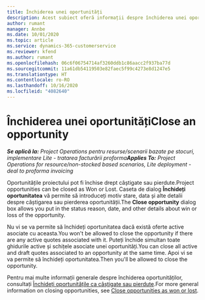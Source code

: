 ```yaml
---
title: Închiderea unei oportunități
description: Acest subiect oferă informații despre închiderea unei oportunități de proiect.
author: rumant
manager: Annbe
ms.date: 10/01/2020
ms.topic: article
ms.service: dynamics-365-customerservice
ms.reviewer: kfend
ms.author: rumant
ms.openlocfilehash: 06c6f06754714af3260ddb1c86aacc2f937ba77d
ms.sourcegitcommit: 11a61db54119503e82faec5f99c4273e8d1247e5
ms.translationtype: HT
ms.contentlocale: ro-RO
ms.lasthandoff: 10/16/2020
ms.locfileid: "4082640"
---
```

# <a name="close-an-opportunity"></a><span data-ttu-id="96556-103">Închiderea unei oportunități</span><span class="sxs-lookup"><span data-stu-id="96556-103">Close an opportunity</span></span>

<span data-ttu-id="96556-104">_**Se aplică la:** Project Operations pentru resurse/scenarii bazate pe stocuri, implementare Lite - tratarea facturării proforma_</span><span class="sxs-lookup"><span data-stu-id="96556-104">_**Applies To:** Project Operations for resource/non-stocked based scenarios, Lite deployment - deal to proforma invoicing_</span></span>

<span data-ttu-id="96556-105">Oportunitățile proiectului pot fi închise drept câștigate sau pierdute.</span><span class="sxs-lookup"><span data-stu-id="96556-105">Project opportunities can be closed as Won or Lost.</span></span> <span data-ttu-id="96556-106">Caseta de dialog **Închideți oportunitatea** vă permite să introduceți motiv stare, data și alte detalii despre câștigarea sau pierderea oportunității.</span><span class="sxs-lookup"><span data-stu-id="96556-106">The **Close opportunity** dialog box allows you put in the status reason, date, and other details about win or loss of the opportunity.</span></span>

<span data-ttu-id="96556-107">Nu vi se va permite să închideți oportunitatea dacă există oferte active asociate cu aceasta.</span><span class="sxs-lookup"><span data-stu-id="96556-107">You won't be allowed to close the opportunity if there are any active quotes associated with it.</span></span> <span data-ttu-id="96556-108">Puteți închide simultan toate ghidurile active și schițele asociate unei oportunități.</span><span class="sxs-lookup"><span data-stu-id="96556-108">You can close all active and draft quotes associated to an opportunity at the same time.</span></span> <span data-ttu-id="96556-109">Apoi vi se va permite să închideți oportunitatea.</span><span class="sxs-lookup"><span data-stu-id="96556-109">Then you'll be allowed to close the opportunity.</span></span>

<span data-ttu-id="96556-110">Pentru mai multe informații generale despre închiderea oportunităților, consultați [Închideți oportunitățile ca câștigate sau pierdute](https://docs.microsoft.com/dynamics365/sales-enterprise/close-opportunity-won-lost-sales).</span><span class="sxs-lookup"><span data-stu-id="96556-110">For more general information on closing opportunities, see [Close opportunities as won or lost](https://docs.microsoft.com/dynamics365/sales-enterprise/close-opportunity-won-lost-sales).</span></span>
